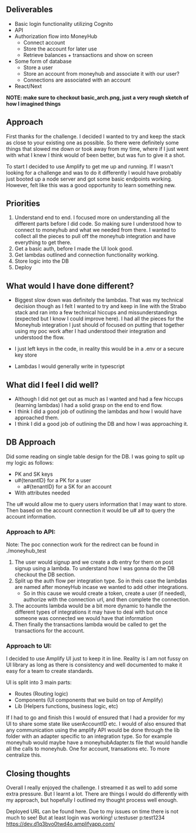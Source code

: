 ## Deliverables

- Basic login functionality utilizing Cognito
- API
- Authorization flow into MoneyHub
    - Connect account
    - Store the account for later use
    - Retrieve balances + transactions and show on screen
- Some form of database
    - Store a user
    - Store an account from moneyhub and associate it with our user?
    - Connections are associated with an account
- React/Next

**NOTE: make sure to checkout basic_arch.png, just a very rough sketch of how I imagined things**

## Approach

First thanks for the challenge. I decided I wanted to try and keep the stack as close to your existing one as possible.
So there were definitely some things that slowed me down or took away from my time, where if I just went with what I knew I think
would of been better, but was fun to give it a shot.

To start I decided to use Amplify to get me up and running. If I wasn't looking for a challenge and was to do it
differently I would have probably just booted up a node server and got some basic endpoints working. However, felt like
this was a good opportunity to learn something new.

## Priorities

1. Understand end to end. I focused more on understanding all the different parts before I did code. So making sure I
   understood how to connect to moneyhub and what we needed from there.
   I wanted to collect all the pieces to pull off the moneyhub integration and have everything to get there.
3. Get a basic auth, before I made the UI look good.
4. Get lambdas outlined and connection functionality working.
5. Store logic into the DB
6. Deploy

## What would I have done different?

- Biggest slow down was definitely the lambdas. That was my technical decision though as I felt I wanted to try and keep
  in line with the Strabo stack and ran into a few technical hiccups and missunderstandings (expected but I know I could improve here). I had all the pieces for the Moneyhub integration I just should of focused on putting that together using my poc work after I had understood their integration and understood the flow.

- I just left keys in the code, in reality this would be in a .env or a secure key store

- Lambdas I would generally write in typescript

## What did I feel I did well?

- Although I did not get out as much as I wanted and had a few hiccups (learning lambdas) I had a solid grasp on the end
  to end flow.
- I think I did a good job of outlining the lambdas and how I would have approached them.
- I think I did a good job of outlining the DB and how I was approaching it.

## DB Approach

Did some reading on single table design for the DB. I was going to split up my logic as follows:

- PK and SK keys
- u#{tenantID} for a PK for a user
    - a#{tenantID} for a SK for an account
- With attributes needed

The u# would allow me to query users information that I may want to store. Then based on the account
connection it would be u# a# to query the account information.

### Approach to API:

Note: The poc connection work for the redirect can be found in ./moneyhub_test

1. The user would signup and we create a db entry for them on post signup using a lambda. To understand how I was gonna
   do the DB checkout the DB section.
2. Split up the auth flow per integration type. So in theis case the lambdas are named after moneyHub incase we wanted
   to add other integrations.
    - So in this cause we would create a token, create a user (if needed), authorize with the connection url, and then
      complete the connection.
3. The accounts lambda would be a bit more dynamic to handle the different types of integrations it may have to deal
   with but once someone was connected we would have that information
4. Then finally the transactions lambda would be called to get the transactions for the account.

### Approach to UI:

I decided to use Amplify UI just to keep it in line. Reality is I am not fussy on UI library as long as there is
consistency
and well documented to make it easy for a team to create standards.

UI is split into 3 main parts:

- Routes (Routing logic)
- Components (UI components that we build on top of Amplify)
- Lib (Helpers functions, business logic, etc)

If I had to go and finish this I would of ensured that I had a provider for my UI
to share some state like userAccountID etc. I would of also ensured that any communication
using the amplify API would be done through the lib folder with an adapter specific to an integration type.
So for example moneyhub would maybe have a moneyhubAdapter.ts file that would handle all the calls to moneyhub.
One for account, transations etc. To more centralize this.

## Closing thoughts

Overall I really enjoyed the challenge. I streamed it as well to add some extra pressure. But I learnt a lot.
There are things I would do differently with my approach, but hopefully I outlined my thought process well enough.

Deployed URL can be found here. Due to my issues on time there is not much to see! But at least login was working!
u:testuser p:test1234
https://dev.d1q3bvo0twd4o.amplifyapp.com/
